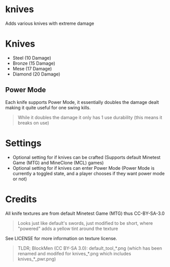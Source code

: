 # knives

Adds various knives with extreme damage

# Knives

* Steel (10 Damage)
* Bronze (15 Damage)
* Mese (17 Damage)
* Diamond (20 Damage)

## Power Mode

Each knife supports Power Mode, it essentially doubles the damage dealt making it quite useful for one swing kills.

> While it doubles the damage it only has 1 use durability (this means it breaks on use)

# Settings

* Optional setting for if knives can be crafted (Supports default Minetest Game (MTG) and MineClone (MCL) games)
* Optional setting for if knives can enter Power Mode (Power Mode is currently a toggled state, and a player chooses if they want power mode or not)

# Credits

All knife textures are from default Minetest Game (MTG) thus CC-BY-SA-3.0

> Looks just like default's swords, just modified to be short, where "powered" adds a yellow tint around the texture

See LICENSE for more information on texture license.

> TLDR; BlockMen (CC BY-SA 3.0): default_tool_\*.png (which has been renamed and modifed for knives_\*.png which includes knives_\*_pwr.png)

